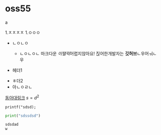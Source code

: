 # oss55
a

1.ㅈㅈㅈㅈ
 1.ㅇㅇㅇ

* ㄴㅇㄴㅇ

   + ㄴㅇㄴㅇㄴ
마크다운 *이탤릭*어렵지않아요!
짅어한개발자는 **깃허브**ㄴ우어ㅝㄴ우

 + 헤더1
- ㅎ더2
- 아ㄴㅇㄹㄴ

[동아대링크](http://www.donga.ac.kr)
$s=d^2$

`printf("sdsd);`

```python
print("sdssdsd")
```

```sdsd
sdsdad
w
```
